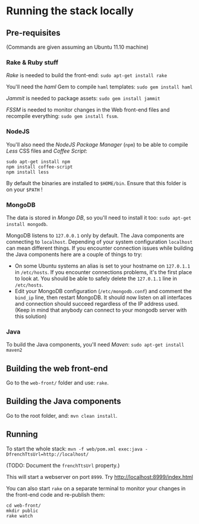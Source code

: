 # Running the stack locally

## Pre-requisites

(Commands are given assuming an Ubuntu 11.10 machine)

### Rake & Ruby stuff

*Rake* is needed to build the front-end: `sudo apt-get install rake`

You'll need the *haml* Gem to compile `haml` templates: `sudo gem install haml`

*Jammit* is needed to package assets: `sudo gem install jammit`

*FSSM* is needed to monitor changes in the Web front-end files and recompile everything: `sudo gem install fssm`.

### NodeJS

You'll also need the *NodeJS Package Manager* (`npm`) to be able to compile _Less_ CSS files and _Coffee Script_:

```
sudo apt-get install npm
npm install coffee-script
npm install less
```

By default the binaries are installed to `$HOME/bin`. Ensure that this folder is on your `$PATH` !

### MongoDB

The data is stored in *Mongo DB*, so you'll need to install it too: `sudo apt-get install mongodb`.

MongoDB listens to `127.0.0.1` only by default. The Java components are connecting to `localhost`. Depending of your system configuration `localhost` can mean different things. If you encounter connection issues while building the Java components here are a couple of things to try:

* On some Ubuntu systems an alias is set to your hostname on `127.0.1.1` in `/etc/hosts`. If you encounter connections problems, it's the first place to look at. You should be able to safely delete the `127.0.1.1` line in `/etc/hosts`.
* Edit your MongoDB configuration (`/etc/mongodb.conf`) and comment the `bind_ip` line, then restart MongoDB. It should now listen on all interfaces and connection should succeed regardless of the IP address used. (Keep in mind that anybody can connect to your mongodb server with this solution)

### Java

To build the Java components, you'll need *Maven*: `sudo apt-get install maven2`

## Building the web front-end

Go to the `web-front/` folder and use: `rake`.

## Building the Java components

Go to the root folder, and: `mvn clean install`.

## Running

To start the whole stack: `mvn -f web/pom.xml exec:java -DfrenchTtsUrl=http://localhost/`

(TODO: Document the `frenchTtsUrl` property.)

This will start a webserver on port `8999`. Try [http://localhost:8999/index.html]()

You can also start `rake` on a separate terminal to monitor your changes in the front-end code and re-publish them:

```
cd web-front/
mkdir public
rake watch
```

